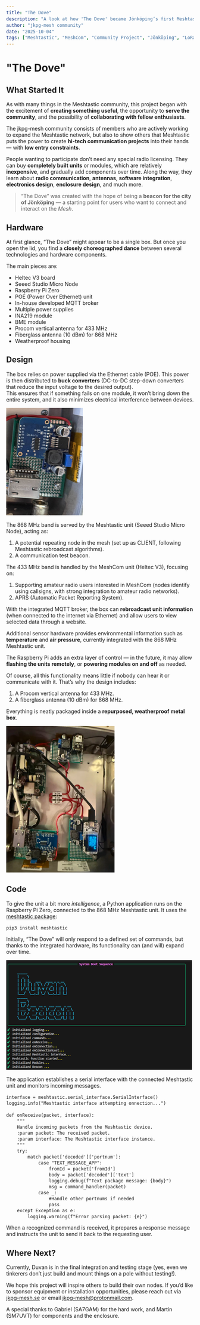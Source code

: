 ```yaml
---
title: "The Dove"
description: "A look at how 'The Dove' became Jönköping’s first Meshtastic beacon."
author: "jkpg-mesh community"
date: "2025-10-04"
tags: ["Meshtastic", "MeshCom", "Community Project", "Jönköping", "LoRa"]
---
```


# "The Dove"
## What Started It
As with many things in the Meshtastic community, this project began with the excitement of **creating something useful**, the opportunity to **serve the community**, and the possibility of **collaborating with fellow enthusiasts**.

The jkpg-mesh community consists of members who are actively working to expand the Meshtastic network, but also to show others that Meshtastic puts the power to create **hi-tech communication projects** into their hands — with **low entry constraints**.

People wanting to participate don’t need any special radio licensing. They can buy **completely built units** or modules, which are relatively **inexpensive**, and gradually add components over time. Along the way, they learn about **radio communication**, **antennas**, **software integration**, **electronics design**, **enclosure design**, and much more.

> “The Dove” was created with the hope of being a **beacon for the city of Jönköping** — a starting point for users who want to connect and interact on the *Mesh*.

## Hardware
At first glance, “The Dove” might appear to be a single box. But once you open the lid, you find a **closely choreographed dance** between several technologies and hardware components.

The main pieces are:
- Heltec V3 board  
- Seeed Studio Micro Node  
- Raspberry Pi Zero  
- POE (Power Over Ethernet) unit  
- In-house developed MQTT broker  
- Multiple power supplies  
- INA219 module  
- BME module  
- Procom vertical antenna for 433 MHz  
- Fiberglass antenna (10 dBm) for 868 MHz  
- Weatherproof housing

## Design
The box relies on power supplied via the Ethernet cable (POE). This power is then distributed to **buck converters** (DC-to-DC step-down converters that reduce the input voltage to the desired output).  
This ensures that if something fails on one module, it won’t bring down the entire system, and it also minimizes electrical interference between devices.

![Buck](assets/buck_small.png)

The 868 MHz band is served by the Meshtastic unit (Seeed Studio Micro Node), acting as:
1. A potential repeating node in the mesh (set up as CLIENT, following Meshtastic rebroadcast algorithms).  
2. A communication test beacon.

The 433 MHz band is handled by the MeshCom unit (Heltec V3), focusing on:
1. Supporting amateur radio users interested in MeshCom (nodes identify using callsigns, with strong integration to amateur radio networks).  
2. APRS (Automatic Packet Reporting System).

With the integrated MQTT broker, the box can **rebroadcast unit information** (when connected to the internet via Ethernet) and allow users to view selected data through a website.

Additional sensor hardware provides environmental information such as **temperature** and **air pressure**, currently integrated with the 868 MHz Meshtastic unit.

The Raspberry Pi adds an extra layer of control — in the future, it may allow **flashing the units remotely**, or **powering modules on and off** as needed.

Of course, all this functionality means little if nobody can hear it or communicate with it. That’s why the design includes:
1. A Procom vertical antenna for 433 MHz.  
2. A fiberglass antenna (10 dBm) for 868 MHz.

Everything is neatly packaged inside a **repurposed, weatherproof metal box**.

![Box](assets/box_small.png)

## Code
To give the unit a bit more *intelligence*, a Python application runs on the Raspberry Pi Zero, connected to the 868 MHz Meshtastic unit. It uses the [meshtastic package](https://python.meshtastic.org/):

```bash
pip3 install meshtastic
```
Initially, “The Dove” will only respond to a defined set of commands, but thanks to the integrated hardware, its functionality can (and will) expand over time.

![Startup](assets/Startup_small.png)

The application establishes a serial interface with the connected Meshtastic unit and monitors incoming messages.

```
interface = meshtastic.serial_interface.SerialInterface()
logging.info("Meshtastic interface attempting onnection...")

def onReceive(packet, interface):
    """
    Handle incoming packets from the Meshtastic device.
    :param packet: The received packet.
    :param interface: The Meshtastic interface instance.
    """
    try:
        match packet['decoded']['portnum']:
            case "TEXT_MESSAGE_APP":
                fromId = packet['fromId']
                body = packet['decoded']['text']
                logging.debug(f"Text package message: {body}")
                msg = command_handler(packet)
            case _:
                #Handle other portnums if needed
                pass
    except Exception as e:
        logging.warning(f"Error parsing packet: {e}")
```
 When a recognized command is received, it prepares a response message and instructs the unit to send it back to the requesting user.

## Where Next?

Currently, Duvan is in the final integration and testing stage (yes, even we tinkerers don’t just build and mount things on a pole without testing!).

We hope this project will inspire others to build their own nodes. If you’d like to sponsor equipment or installation opportunities, please reach out via [jkpg-mesh.se](https://jkpg-mesh.se/)
 or email [jkpg-mesh@protonmail.com](jkpg-mesh@protonmail.com).

A special thanks to Gabriel (SA7GAM) for the hard work, and Martin (SM7UVT) for components and the enclosure.